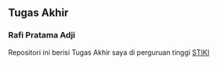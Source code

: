 ## Tugas Akhir
### Rafi Pratama Adji

Repositori ini berisi Tugas Akhir saya di perguruan tinggi [STIKI](http://stiki.ac.id/)